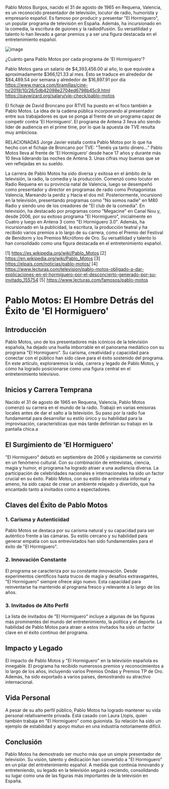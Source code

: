 Pablo Motos Burgos, nacido el 31 de agosto de 1965 en Requena, Valencia, es un reconocido presentador de televisión, locutor de radio, humorista y empresario español. Es famoso por producir y presentar "El Hormiguero", un popular programa de televisión en España. Además, ha incursionado en la comedia, la escritura de guiones y la radiodifusión. Su versatilidad y talento lo han llevado a ganar premios y a ser una figura destacada en el entretenimiento español.

![image](https://github.com/pabcampr/pmotos/assets/8313350/df869b85-2c93-4ce8-985c-59c98422982e)

¿Cuánto gana Pablo Motos por cada programa de 'El Hormiguero'?

Pablo Motos gana un salario de $4,393,456.00 al año, lo que equivale a aproximadamente $366,121.33 al mes. Esto se traduce en alrededor de $84,489.54 por semana y alrededor de $16,897.91 por día
https://www.marca.com/tiramillas/cine-tv/2019/10/26/5db42098e2704ed6798b45c9.html
https://paywizard.org/salary/vip-check/pablo-motos

El fichaje de David Broncano por RTVE ha puesto en el foco también a Pablo Motos. La idea de la cadena pública incorporando al presentador entre sus trabajadores es que se ponga al frente de un programa capaz de competir contra 'El Hormiguero'. El programa de Antena 3 lleva año siendo líder de audiencia en el prime time, por lo que la apuesta de TVE resulta muy ambiciosa.

RELACIONADAS
Jorge Javier estalla contra Pablo Motos por lo que ha hecho con el fichaje de Broncano por TVE: "Tenéis ya tanto dinero..."
Pablo Motos lleva al frente de 'El Hormiguero' desde hace 17 años y durante más 10 lleva liderando las noches de Antena 3. Unas cifras muy buenas que se ven reflejadas en su sueldo.

La carrera de Pablo Motos ha sido diversa y exitosa en el ámbito de la televisión, la radio, la comedia y la producción. Comenzó como locutor en Radio Requena en su provincia natal de Valencia, luego se desempeñó como presentador y director en programas de radio como Protagonistas Valencia, Mareando la perdiz y Hacia el dos mil. Posteriormente, incursionó en la televisión, presentando programas como "No somos nadie" en M80 Radio y siendo uno de los creadores de "El club de la comedia". En televisión, ha destacado por programas como "Megacine" en Canal Nou y, desde 2006, por su exitoso programa "El Hormiguero", inicialmente en Cuatro y luego en Antena 3 como "El Hormiguero 3.0". Además, ha incursionado en la publicidad, la escritura, la producción teatral y ha recibido varios premios a lo largo de su carrera, como el Premio del Festival de Benidorm y los Premios Micrófono de Oro. Su versatilidad y talento lo han consolidado como una figura destacada en el entretenimiento español.

[1] https://es.wikipedia.org/wiki/Pablo_Motos
[2] https://en.wikipedia.org/wiki/Pablo_Motos
[3] https://elpais.com/noticias/pablo-motos/
[4] https://www.lecturas.com/television/pablo-motos-obligado-a-dar-explicaciones-en-el-hormiguero-por-el-desconcierto-generado-por-su-invitado_155754
[5] https://www.lecturas.com/famosos/pablo-motos

# Pablo Motos: El Hombre Detrás del Éxito de 'El Hormiguero'

## Introducción

Pablo Motos, uno de los presentadores más icónicos de la televisión española, ha dejado una huella imborrable en el panorama mediático con su programa "El Hormiguero". Su carisma, creatividad y capacidad para conectar con el público han sido clave para el éxito sostenido del programa. En este artículo, exploraremos la vida, carrera y legado de Pablo Motos, y cómo ha logrado posicionarse como una figura central en el entretenimiento televisivo.

## Inicios y Carrera Temprana

Nacido el 31 de agosto de 1965 en Requena, Valencia, Pablo Motos comenzó su carrera en el mundo de la radio. Trabajó en varias emisoras locales antes de dar el salto a la televisión. Su paso por la radio fue fundamental para desarrollar su estilo único y su habilidad para la improvisación, características que más tarde definirían su trabajo en la pantalla chica.a

## El Surgimiento de 'El Hormiguero'

"El Hormiguero" debutó en septiembre de 2006 y rápidamente se convirtió en un fenómeno cultural. Con su combinación de entrevistas, ciencia, magia y humor, el programa ha logrado atraer a una audiencia diversa. La participación de celebridades nacionales e internacionales ha sido un factor crucial en su éxito. Pablo Motos, con su estilo de entrevista informal y ameno, ha sido capaz de crear un ambiente relajado y divertido, que ha encantado tanto a invitados como a espectadores.

## Claves del Éxito de Pablo Motos

### 1. Carisma y Autenticidad

Pablo Motos se destaca por su carisma natural y su capacidad para ser auténtico frente a las cámaras. Su estilo cercano y su habilidad para generar empatía con sus entrevistados han sido fundamentales para el éxito de "El Hormiguero".

### 2. Innovación Constante

El programa se caracteriza por su constante innovación. Desde experimentos científicos hasta trucos de magia y desafíos extravagantes, "El Hormiguero" siempre ofrece algo nuevo. Esta capacidad para reinventarse ha mantenido al programa fresco y relevante a lo largo de los años.

### 3. Invitados de Alto Perfil

La lista de invitados de "El Hormiguero" incluye a algunas de las figuras más prominentes del mundo del entretenimiento, la política y el deporte. La habilidad de Pablo Motos para atraer a estos invitados ha sido un factor clave en el éxito continuo del programa.

## Impacto y Legado

El impacto de Pablo Motos y "El Hormiguero" en la televisión española es innegable. El programa ha recibido numerosos premios y reconocimientos a lo largo de los años, incluyendo varios Premios Ondas y Premios TP de Oro. Además, ha sido exportado a varios países, demostrando su atractivo internacional.

## Vida Personal

A pesar de su alto perfil público, Pablo Motos ha logrado mantener su vida personal relativamente privada. Está casado con Laura Llopis, quien también trabaja en "El Hormiguero" como guionista. Su relación ha sido un ejemplo de estabilidad y apoyo mutuo en una industria notoriamente difícil.

## Conclusión

Pablo Motos ha demostrado ser mucho más que un simple presentador de televisión. Su visión, talento y dedicación han convertido a "El Hormiguero" en un pilar del entretenimiento español. A medida que continúa innovando y entreteniendo, su legado en la televisión seguirá creciendo, consolidando su lugar como una de las figuras más importantes de la televisión en España.




<script>
// Example function to send data
function sendEventData(visitorId, sessionDuration) {
  const url = 'YOUR_WEB_APP_URL_HERE'; // Replace with your Google Apps Script web app URL

  fetch(url, {
    method: 'POST',
    headers: {
      'Content-Type': 'application/json',
    },
    body: JSON.stringify({
      visitorId: visitorId,
      sessionDuration: sessionDuration,
    }),
  })
  .then(response => response.json())
  .then(data => console.log('Success:', data))
  .catch((error) => console.error('Error:', error));
}

// Example usage
// Call this function when a visitor's session ends
sendEventData('visitor123', 300); // 'visitor123' is an example visitor ID and 300 seconds (5 minutes) is the session duration

</script>







<!-- Google tag (gtag.js) -->
<script async src="https://www.googletagmanager.com/gtag/js?id=G-RV5TV9V9EH"></script>
<script>
  window.dataLayer = window.dataLayer || [];
  function gtag(){dataLayer.push(arguments);}
  gtag('js', new Date());

  gtag('config', 'G-RV5TV9V9EH');
</script>
